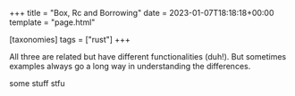 +++
title = "Box, Rc and Borrowing"
date = 2023-01-07T18:18:18+00:00
template = "page.html"

[taxonomies]
tags = ["rust"]
+++

All three are related but have different functionalities (duh!). But sometimes examples always go a long way in understanding the differences. 

<!-- more -->
some stuff stfu


